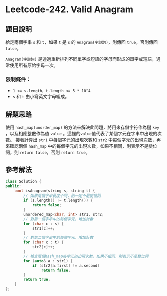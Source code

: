 
# Leetcode-242. Valid Anagram
## 題目說明
給定兩個字串 `s` 和 `t`，如果 `t` 是 `s` 的 `Anagram(字謎詞)`，則傳回 `true`，否則傳回 `false`。

`Anagram(字謎詞)` 是透過重新排列不同單字或短語的字母而形成的單字或短語，通常使用所有原始字母一次。
### 限制條件：
- `1 <= s.length，t.length <= 5 * 10^4`
- `s` 和 `t` 由小寫英文字母組成。

## 解題思路
使用 `hash_map(unorder_map)` 的方法來解決此問題，將用來存儲字符作為鍵 `key` ，以及相應整數作為值 `value` 。這裡的`value`值代表了某個字元在字串中出現的次數。
接著計算出 `str1` 中每個字元的出現次數和 `str2` 中每個字元的出現次數，再來確認兩個 `hash_map` 中的每個字元的出現次數，如果不相同，則表示不是變位詞，則 `return false`，否則 `return true`。
## 參考解法
```cpp title="C++" showLineNumbers
class Solution {
public:
    bool isAnagram(string s, string t) {
        // 如果兩個字串長度不同，則一定不是變位詞
        if (s.length() != t.length()) {
            return false;
        }
        unordered_map<char, int> str1, str2;
        // 對第一個字串中的每個字元，增加計數
        for (char c : s) {
            str1[c]++;
        }
        // 對第二個字串中的每個字元，增加計數
        for (char c : t) {
            str2[c]++;
        }
        // 檢查兩個hash_map各字元的出現次數，如果不相同，則表示不是變位詞
        for (auto& a : str1) {
            if (str2[a.first] != a.second)
                return false;
        }
        return true;
    }
};
```